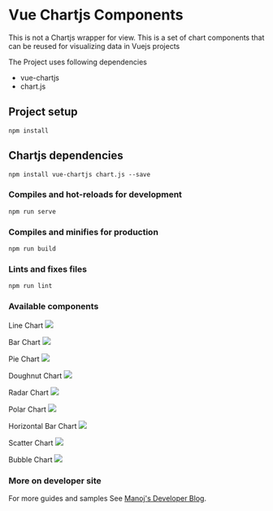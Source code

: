 # Vue Chartjs Components
This is not a Chartjs wrapper for view. This is a set of chart components that can be reused for visualizing data in Vuejs projects

The Project uses following dependencies

* vue-chartjs
* chart.js

## Project setup
```
npm install
```
## Chartjs dependencies

````
npm install vue-chartjs chart.js --save 
````

### Compiles and hot-reloads for development
```
npm run serve
```

### Compiles and minifies for production
```
npm run build
```

### Lints and fixes files
```
npm run lint
```
### Available components 
Line Chart
<img src=screenshots\vue-ch1.png/> 

Bar Chart
<img src=screenshots\vue-ch4.png/>  

Pie Chart
<img src=screenshots\vue-ch3.png/>  

Doughnut Chart
<img src=screenshots\vue-ch2.png/>  

Radar Chart
<img src=screenshots\radarchart.png/>  

Polar Chart
<img src=screenshots\polarchart.png/>  

Horizontal Bar Chart
<img src=screenshots\HBarchart.png/>  

Scatter Chart
<img src=screenshots\scatter.png/>  

Bubble Chart
<img src=screenshots\bubble.png/>  

### More on developer site
For more guides and samples 
See [Manoj's Developer Blog](https://developermblog.wordpress.com/).

